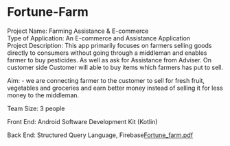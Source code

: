 # Fortune-Farm
Project Name:  Farming Assistance & E-commerce                      
Type of Application: An E-commerce and Assistance Application	            
Project Description: This app primarily focuses on farmers selling goods directly to consumers without going through a middleman and enables farmer to buy pesticides. 
  As well as ask for Assistance from Adviser. On customer side Customer will able to buy items which farmers has put to sell.
  
  Aim: - we are connecting farmer to the customer to sell for fresh fruit, vegetables and groceries and earn better money instead of selling it for less money to the middleman. 


Team Size: 3 people 	

Front End: Android Software Development Kit (Kotlin)

Back End: Structured Query Language, Firebase[Fortune_farm.pdf](https://github.com/Deepsheta/Fortune-Farm/files/14488349/Fortune_farm.pdf)

